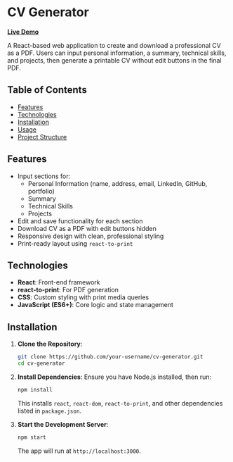 # CV Generator

[**Live Demo**](https://your-live-demo-url.com) <!-- Replace with your actual live URL -->

A React-based web application to create and download a professional CV as a PDF. Users can input personal information, a summary, technical skills, and projects, then generate a printable CV without edit buttons in the final PDF.

## Table of Contents
- [Features](#features)
- [Technologies](#technologies)
- [Installation](#installation)
- [Usage](#usage)
- [Project Structure](#project-structure)

## Features
- Input sections for:
  - Personal Information (name, address, email, LinkedIn, GitHub, portfolio)
  - Summary
  - Technical Skills
  - Projects
- Edit and save functionality for each section
- Download CV as a PDF with edit buttons hidden
- Responsive design with clean, professional styling
- Print-ready layout using `react-to-print`

## Technologies
- **React**: Front-end framework
- **react-to-print**: For PDF generation
- **CSS**: Custom styling with print media queries
- **JavaScript (ES6+)**: Core logic and state management

## Installation
1. **Clone the Repository**:
   ```bash
   git clone https://github.com/your-username/cv-generator.git
   cd cv-generator
   ```

2. **Install Dependencies**:
   Ensure you have Node.js installed, then run:
   ```bash
   npm install
   ```
   This installs `react`, `react-dom`, `react-to-print`, and other dependencies listed in `package.json`.

3. **Start the Development Server**:
   ```bash
   npm start
   ```
   The app will run at `http://localhost:3000`.

